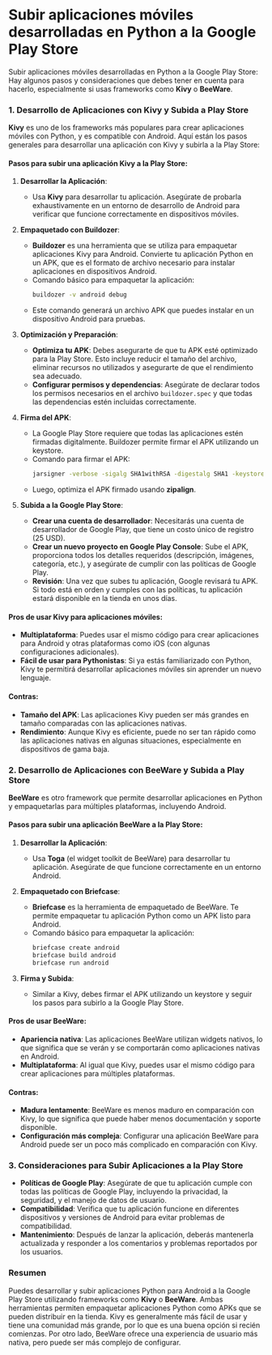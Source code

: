 # Subir aplicaciones móviles desarrolladas en Python a la Google Play Store

Subir aplicaciones móviles desarrolladas en Python a la Google Play Store: Hay algunos pasos y consideraciones que debes tener en cuenta para hacerlo, especialmente si usas frameworks como **Kivy** o **BeeWare**.

### 1. **Desarrollo de Aplicaciones con Kivy y Subida a Play Store**

**Kivy** es uno de los frameworks más populares para crear aplicaciones móviles con Python, y es compatible con Android. Aquí están los pasos generales para desarrollar una aplicación con Kivy y subirla a la Play Store:

#### **Pasos para subir una aplicación Kivy a la Play Store:**

1. **Desarrollar la Aplicación**:
   - Usa **Kivy** para desarrollar tu aplicación. Asegúrate de probarla exhaustivamente en un entorno de desarrollo de Android para verificar que funcione correctamente en dispositivos móviles.

2. **Empaquetado con Buildozer**:
   - **Buildozer** es una herramienta que se utiliza para empaquetar aplicaciones Kivy para Android. Convierte tu aplicación Python en un APK, que es el formato de archivo necesario para instalar aplicaciones en dispositivos Android.
   - Comando básico para empaquetar la aplicación:
     ```bash
     buildozer -v android debug
     ```
   - Este comando generará un archivo APK que puedes instalar en un dispositivo Android para pruebas.

3. **Optimización y Preparación**:
   - **Optimiza tu APK**: Debes asegurarte de que tu APK esté optimizado para la Play Store. Esto incluye reducir el tamaño del archivo, eliminar recursos no utilizados y asegurarte de que el rendimiento sea adecuado.
   - **Configurar permisos y dependencias**: Asegúrate de declarar todos los permisos necesarios en el archivo `buildozer.spec` y que todas las dependencias estén incluidas correctamente.

4. **Firma del APK**:
   - La Google Play Store requiere que todas las aplicaciones estén firmadas digitalmente. Buildozer permite firmar el APK utilizando un keystore.
   - Comando para firmar el APK:
     ```bash
     jarsigner -verbose -sigalg SHA1withRSA -digestalg SHA1 -keystore tu-keystore.keystore tu-apk.apk alias_name
     ```
   - Luego, optimiza el APK firmado usando **zipalign**.

5. **Subida a la Google Play Store**:
   - **Crear una cuenta de desarrollador**: Necesitarás una cuenta de desarrollador de Google Play, que tiene un costo único de registro (25 USD).
   - **Crear un nuevo proyecto en Google Play Console**: Sube el APK, proporciona todos los detalles requeridos (descripción, imágenes, categoría, etc.), y asegúrate de cumplir con las políticas de Google Play.
   - **Revisión**: Una vez que subes tu aplicación, Google revisará tu APK. Si todo está en orden y cumples con las políticas, tu aplicación estará disponible en la tienda en unos días.

#### **Pros de usar Kivy para aplicaciones móviles**:
- **Multiplataforma**: Puedes usar el mismo código para crear aplicaciones para Android y otras plataformas como iOS (con algunas configuraciones adicionales).
- **Fácil de usar para Pythonistas**: Si ya estás familiarizado con Python, Kivy te permitirá desarrollar aplicaciones móviles sin aprender un nuevo lenguaje.

#### **Contras**:
- **Tamaño del APK**: Las aplicaciones Kivy pueden ser más grandes en tamaño comparadas con las aplicaciones nativas.
- **Rendimiento**: Aunque Kivy es eficiente, puede no ser tan rápido como las aplicaciones nativas en algunas situaciones, especialmente en dispositivos de gama baja.

### 2. **Desarrollo de Aplicaciones con BeeWare y Subida a Play Store**

**BeeWare** es otro framework que permite desarrollar aplicaciones en Python y empaquetarlas para múltiples plataformas, incluyendo Android.

#### **Pasos para subir una aplicación BeeWare a la Play Store:**

1. **Desarrollar la Aplicación**:
   - Usa **Toga** (el widget toolkit de BeeWare) para desarrollar tu aplicación. Asegúrate de que funcione correctamente en un entorno Android.

2. **Empaquetado con Briefcase**:
   - **Briefcase** es la herramienta de empaquetado de BeeWare. Te permite empaquetar tu aplicación Python como un APK listo para Android.
   - Comando básico para empaquetar la aplicación:
     ```bash
     briefcase create android
     briefcase build android
     briefcase run android
     ```

3. **Firma y Subida**:
   - Similar a Kivy, debes firmar el APK utilizando un keystore y seguir los pasos para subirlo a la Google Play Store.

#### **Pros de usar BeeWare**:
- **Apariencia nativa**: Las aplicaciones BeeWare utilizan widgets nativos, lo que significa que se verán y se comportarán como aplicaciones nativas en Android.
- **Multiplataforma**: Al igual que Kivy, puedes usar el mismo código para crear aplicaciones para múltiples plataformas.

#### **Contras**:
- **Madura lentamente**: BeeWare es menos maduro en comparación con Kivy, lo que significa que puede haber menos documentación y soporte disponible.
- **Configuración más compleja**: Configurar una aplicación BeeWare para Android puede ser un poco más complicado en comparación con Kivy.

### 3. **Consideraciones para Subir Aplicaciones a la Play Store**

- **Políticas de Google Play**: Asegúrate de que tu aplicación cumple con todas las políticas de Google Play, incluyendo la privacidad, la seguridad, y el manejo de datos de usuario.
- **Compatibilidad**: Verifica que tu aplicación funcione en diferentes dispositivos y versiones de Android para evitar problemas de compatibilidad.
- **Mantenimiento**: Después de lanzar la aplicación, deberás mantenerla actualizada y responder a los comentarios y problemas reportados por los usuarios.

### **Resumen**

Puedes desarrollar y subir aplicaciones Python para Android a la Google Play Store utilizando frameworks como **Kivy** o **BeeWare**. Ambas herramientas permiten empaquetar aplicaciones Python como APKs que se pueden distribuir en la tienda. Kivy es generalmente más fácil de usar y tiene una comunidad más grande, por lo que es una buena opción si recién comienzas. Por otro lado, BeeWare ofrece una experiencia de usuario más nativa, pero puede ser más complejo de configurar.